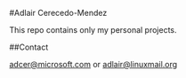 #Adlair Cerecedo-Mendez

This repo contains only my personal projects.

##Contact

<adcer@microsoft.com> or <adlair@linuxmail.org>
